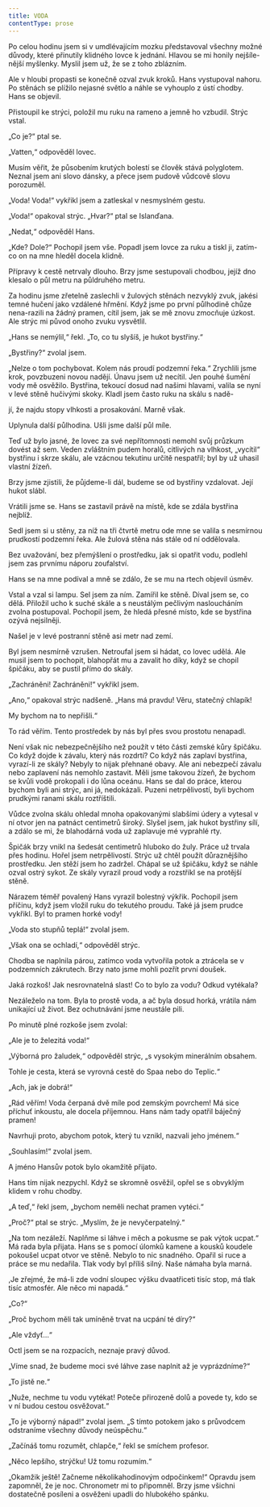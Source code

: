 ```yaml
---
title: VODA
contentType: prose
---
```


Po celou hodinu jsem si v umdlévajícím mozku představoval všechny možné důvody, které přinutily klidného lovce k jednání. Hlavou se mi honily nejšíle-nější myšlenky. Myslil jsem už, že se z toho zblázním.

Ale v hloubi propasti se konečně ozval zvuk kroků. Hans vystupoval nahoru. Po stěnách se plížilo nejasné světlo a náhle se vyhouplo z ústí chodby. Hans se objevil.

Přistoupil ke strýci, položil mu ruku na rameno a jemně ho vzbudil. Strýc vstal.

„Co je?“ ptal se.

„Vatten,“ odpověděl lovec.

Musím věřit, že působením krutých bolestí se člověk stává polyglotem. Neznal jsem ani slovo dánsky, a přece jsem pudově vůdcově slovu porozuměl.

„Voda! Voda!“ vykřikl jsem a zatleskal v nesmyslném gestu.

„Voda!“ opakoval strýc. „Hvar?“ ptal se Islanďana.

„Nedat,“ odpověděl Hans.

„Kde? Dole?“ Pochopil jsem vše. Popadl jsem lovce za ruku a tiskl ji, zatím-co on na mne hleděl docela klidně.

Přípravy k cestě netrvaly dlouho. Brzy jsme sestupovali chodbou, jejíž dno klesalo o půl metru na půldruhého metru.

Za hodinu jsme zřetelně zaslechli v žulových stěnách nezvyklý zvuk, jakési temné hučení jako vzdálené hřmění. Když jsme po první půlhodině chůze nena-razili na žádný pramen, cítil jsem, jak se mě znovu zmocňuje úzkost. Ale strýc mi původ onoho zvuku vysvětlil.

„Hans se nemýlil,“ řekl. „To, co tu slyšíš, je hukot bystřiny.“

„Bystřiny?“ zvolal jsem.

„Nelze o tom pochybovat. Kolem nás proudí podzemní řeka.“ Zrychlili jsme krok, povzbuzeni novou nadějí. Únavu jsem už necítil. Jen pouhé šumění vody mě osvěžilo. Bystřina, tekoucí dosud nad našimi hlavami, valila se nyní v levé stěně hučivými skoky. Kladl jsem často ruku na skálu s nadě-

jí, že najdu stopy vlhkosti a prosakování. Marně však.

Uplynula další půlhodina. Ušli jsme další půl míle.

Teď už bylo jasné, že lovec za své nepřítomnosti nemohl svůj průzkum dovést až sem. Veden zvláštním pudem horalů, citlivých na vlhkost, „vycítil“ bystřinu i skrze skálu, ale vzácnou tekutinu určitě nespatřil; byl by už uhasil vlastní žízeň.

Brzy jsme zjistili, že půjdeme-li dál, budeme se od bystřiny vzdalovat. Její hukot slábl.

Vrátili jsme se. Hans se zastavil právě na místě, kde se zdála bystřina nejblíž.

Sedl jsem si u stěny, za níž na tři čtvrtě metru ode mne se valila s nesmírnou prudkostí podzemní řeka. Ale žulová stěna nás stále od ní oddělovala.

Bez uvažování, bez přemýšlení o prostředku, jak si opatřit vodu, podlehl jsem zas prvnímu náporu zoufalství.

Hans se na mne podíval a mně se zdálo, že se mu na rtech objevil úsměv.

Vstal a vzal si lampu. Sel jsem za ním. Zamířil ke stěně. Díval jsem se, co dělá. Přiložil ucho k suché skále a s neustálým pečlivým nasloucháním zvolna postupoval. Pochopil jsem, že hledá přesné místo, kde se bystřina ozývá nejsilněji.

Našel je v levé postranní stěně asi metr nad zemí.

Byl jsem nesmírně vzrušen. Netroufal jsem si hádat, co lovec udělá. Ale musil jsem to pochopit, blahopřát mu a zavalit ho díky, když se chopil špičáku, aby se pustil přímo do skály.

„Zachráněni! Zachráněni!“ vykřikl jsem.

„Ano,“ opakoval strýc nadšeně. „Hans má pravdu! Věru, statečný chlapík!

My bychom na to nepřišli.“

To rád věřím. Tento prostředek by nás byl přes svou prostotu nenapadl.

Není však nic nebezpečnějšího než použít v této části zemské kůry špičáku. Co když dojde k závalu, který nás rozdrtí? Co když nás zaplaví bystřina, vyrazí-li ze skály? Nebyly to nijak přehnané obavy. Ale ani nebezpečí závalu nebo zaplavení nás nemohlo zastavit. Měli jsme takovou žízeň, že bychom se kvůli vodě prokopali i do lůna oceánu. Hans se dal do práce, kterou bychom byli ani strýc, ani já, nedokázali. Puzeni netrpělivostí, byli bychom prudkými ranami skálu roztříštili.

Vůdce zvolna skálu ohledal mnoha opakovanými slabšími údery a vytesal v ní otvor jen na patnáct centimetrů široký. Slyšel jsem, jak hukot bystřiny sílí, a zdálo se mi, že blahodárná voda už zaplavuje mé vyprahlé rty.

Špičák brzy vnikl na šedesát centimetrů hluboko do žuly. Práce už trvala přes hodinu. Hořel jsem netrpělivostí. Strýc už chtěl použít důraznějšího prostředku. Jen stěží jsem ho zadržel. Chápal se už špičáku, když se náhle ozval ostrý sykot. Ze skály vyrazil proud vody a rozstříkl se na protější stěně.

Nárazem téměř povalený Hans vyrazil bolestný výkřik. Pochopil jsem příčinu, když jsem vložil ruku do tekutého proudu. Také já jsem prudce vykřikl. Byl to pramen horké vody!

„Voda sto stupňů teplá!“ zvolal jsem.

„Však ona se ochladí,“ odpověděl strýc.

Chodba se naplnila párou, zatímco voda vytvořila potok a ztrácela se v podzemních zákrutech. Brzy nato jsme mohli pozřít první doušek.

Jaká rozkoš! Jak nesrovnatelná slast! Co to bylo za vodu? Odkud vytékala?

Nezáleželo na tom. Byla to prostě voda, a ač byla dosud horká, vrátila nám unikající už život. Bez ochutnávání jsme neustále pili.

Po minutě plné rozkoše jsem zvolal:

„Ale je to železitá voda!“

„Výborná pro žaludek,“ odpověděl strýc, „s vysokým minerálním obsahem.

Tohle je cesta, která se vyrovná cestě do Spaa nebo do Teplic.“

„Ach, jak je dobrá!“

„Rád věřím! Voda čerpaná dvě míle pod zemským povrchem! Má sice příchuť inkoustu, ale docela příjemnou. Hans nám tady opatřil báječný pramen!

Navrhuji proto, abychom potok, který tu vznikl, nazvali jeho jménem.“

„Souhlasím!“ zvolal jsem.

A jméno Hansův potok bylo okamžitě přijato.

Hans tím nijak nezpychl. Když se skromně osvěžil, opřel se s obvyklým klidem v rohu chodby.

„A teď,“ řekl jsem, „bychom neměli nechat pramen vytéci.“

„Proč?“ ptal se strýc. „Myslím, že je nevyčerpatelný.“

„Na tom nezáleží. Naplňme si láhve i měch a pokusme se pak výtok ucpat.“ Má rada byla přijata. Hans se s pomocí úlomků kamene a kousků koudele pokoušel ucpat otvor ve stěně. Nebylo to nic snadného. Opařil si ruce a práce se mu nedařila. Tlak vody byl příliš silný. Naše námaha byla marná.

,Je zřejmé, že má-li zde vodní sloupec výšku dvaatřiceti tisíc stop, má tlak tisíc atmosfér. Ale něco mi napadá.“

„Co?“

„Proč bychom měli tak umíněně trvat na ucpání té díry?“

„Ale vždyť…“

Octl jsem se na rozpacích, neznaje pravý důvod.

„Víme snad, že budeme moci své láhve zase naplnit až je vyprázdníme?“

„To jistě ne.“

„Nuže, nechme tu vodu vytékat! Poteče přirozeně dolů a povede ty, kdo se v ní budou cestou osvěžovat.“

„To je výborný nápad!“ zvolal jsem. „S tímto potokem jako s průvodcem odstraníme všechny důvody neúspěchu.“

„Začínáš tomu rozumět, chlapče,“ řekl se smíchem profesor.

„Něco lepšího, strýčku! Už tomu rozumím.“

„Okamžik ještě! Začneme několikahodinovým odpočinkem!“ Opravdu jsem zapomněl, že je noc. Chronometr mi to připomněl. Brzy jsme všichni dostatečně posíleni a osvěženi upadli do hlubokého spánku.
